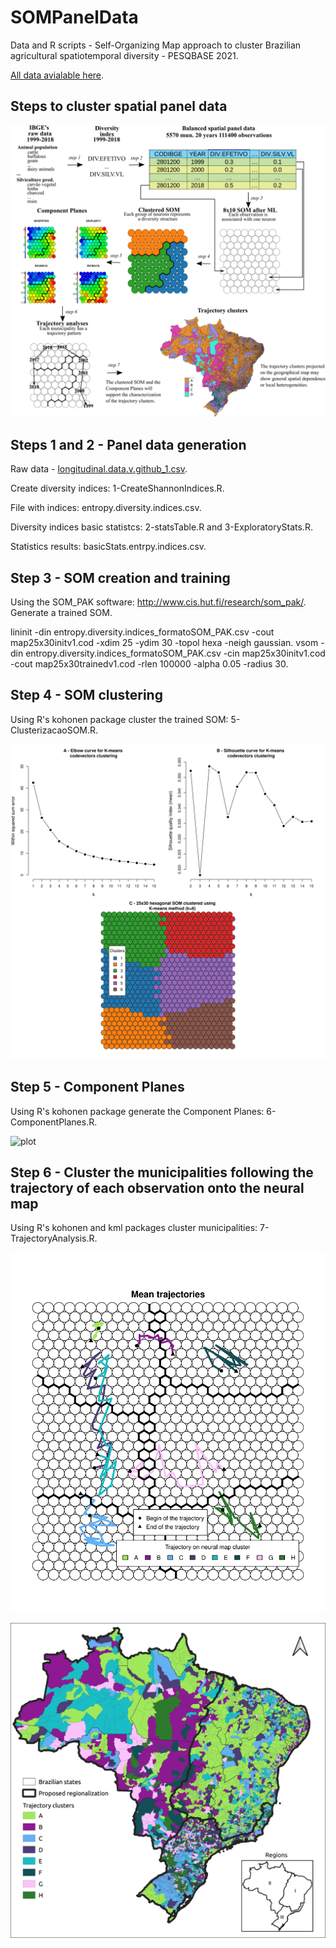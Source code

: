 # SOMPanelData
Data and R scripts - Self-Organizing Map approach to cluster Brazilian agricultural spatiotemporal diversity - PESQBASE 2021.

[All data avialable here]. 

## Steps to cluster spatial panel data
![plot](./images/FigureProposedMethod.png)

## Steps 1 and 2 - Panel data generation

Raw data - [longitudinal.data.v.github_1.csv].

Create diversity indices: 1-CreateShannonIndices.R.

File with indices: entropy.diversity.indices.csv.

Diversity indices basic statistcs: 2-statsTable.R and 3-ExploratoryStats.R.

Statistics results: basicStats.entrpy.indices.csv.

## Step 3 - SOM creation and training
Using the SOM_PAK software: http://www.cis.hut.fi/research/som_pak/.
Generate a trained SOM.

lininit -din entropy.diversity.indices_formatoSOM_PAK.csv -cout map25x30initv1.cod -xdim 25 -ydim 30 -topol hexa -neigh gaussian.
vsom -din entropy.diversity.indices_formatoSOM_PAK.csv -cin map25x30initv1.cod -cout map25x30trainedv1.cod -rlen 100000 -alpha 0.05 -radius 30.

## Step 4 - SOM clustering
Using R's kohonen package cluster the trained SOM: 5-ClusterizacaoSOM.R.

![plot](./images/FigureSOMClustering.png)


## Step 5  - Component Planes
Using R's kohonen package generate the Component Planes: 6-ComponentPlanes.R.

![plot](./images/FigureComponentPlanes.png)

## Step 6 - Cluster the municipalities following the trajectory of each observation onto the neural map
Using R's kohonen and kml packages cluster municipalities: 7-TrajectoryAnalysis.R.

![plot](./images/FigureMeanClusterTrajectories.png)

![plot](./images/FigureClusteredGeographicalMap.png)

[//]: # (These are reference links used in the body of this note and get stripped out when the markdown processor does its job. There is no need to format nicely because it shouldn't be seen. Thanks SO - http://stackoverflow.com/questions/4823468/store-comments-in-markdown-syntax)

   [All data avialable here]: <https://drive.google.com/drive/folders/1VpKM5aiZMUY_L_x_ivLPWmGIsx58IBZK?usp=sharing>
   [longitudinal.data.v.github_1.csv]: <https://drive.google.com/file/d/1SV6Peo3fuRiYMoH8Jq51lLt-by_ffDKi/view?usp=sharing>

